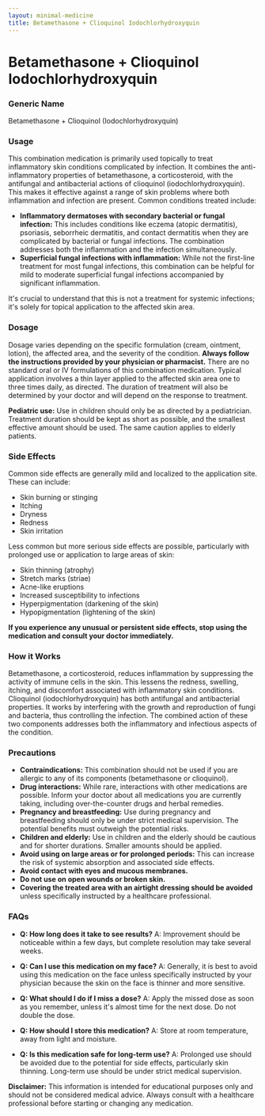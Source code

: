 ```yaml
---
layout: minimal-medicine
title: Betamethasone + Clioquinol Iodochlorhydroxyquin
---
```


# Betamethasone + Clioquinol Iodochlorhydroxyquin
### Generic Name
Betamethasone + Clioquinol (Iodochlorhydroxyquin)


### Usage

This combination medication is primarily used topically to treat inflammatory skin conditions complicated by infection.  It combines the anti-inflammatory properties of betamethasone, a corticosteroid, with the antifungal and antibacterial actions of clioquinol (iodochlorhydroxyquin).  This makes it effective against a range of skin problems where both inflammation and infection are present.  Common conditions treated include:

* **Inflammatory dermatoses with secondary bacterial or fungal infection:**  This includes conditions like eczema (atopic dermatitis), psoriasis, seborrheic dermatitis, and contact dermatitis when they are complicated by bacterial or fungal infections.  The combination addresses both the inflammation and the infection simultaneously.
* **Superficial fungal infections with inflammation:** While not the first-line treatment for most fungal infections, this combination can be helpful for mild to moderate superficial fungal infections accompanied by significant inflammation.


It's crucial to understand that this is not a treatment for systemic infections; it's solely for topical application to the affected skin area.


### Dosage

Dosage varies depending on the specific formulation (cream, ointment, lotion), the affected area, and the severity of the condition.  **Always follow the instructions provided by your physician or pharmacist.**  There are no standard oral or IV formulations of this combination medication.  Typical application involves a thin layer applied to the affected skin area one to three times daily, as directed.   The duration of treatment will also be determined by your doctor and will depend on the response to treatment.

**Pediatric use:** Use in children should only be as directed by a pediatrician.  Treatment duration should be kept as short as possible, and the smallest effective amount should be used.  The same caution applies to elderly patients.


### Side Effects

Common side effects are generally mild and localized to the application site.  These can include:

* Skin burning or stinging
* Itching
* Dryness
* Redness
* Skin irritation


Less common but more serious side effects are possible, particularly with prolonged use or application to large areas of skin:

* Skin thinning (atrophy)
* Stretch marks (striae)
* Acne-like eruptions
* Increased susceptibility to infections
* Hyperpigmentation (darkening of the skin)
* Hypopigmentation (lightening of the skin)


**If you experience any unusual or persistent side effects, stop using the medication and consult your doctor immediately.**


### How it Works

Betamethasone, a corticosteroid, reduces inflammation by suppressing the activity of immune cells in the skin.  This lessens the redness, swelling, itching, and discomfort associated with inflammatory skin conditions.  Clioquinol (iodochlorhydroxyquin) has both antifungal and antibacterial properties.  It works by interfering with the growth and reproduction of fungi and bacteria, thus controlling the infection.  The combined action of these two components addresses both the inflammatory and infectious aspects of the condition.


### Precautions

* **Contraindications:** This combination should not be used if you are allergic to any of its components (betamethasone or clioquinol).
* **Drug interactions:**  While rare, interactions with other medications are possible.  Inform your doctor about all medications you are currently taking, including over-the-counter drugs and herbal remedies.
* **Pregnancy and breastfeeding:** Use during pregnancy and breastfeeding should only be under strict medical supervision.  The potential benefits must outweigh the potential risks.
* **Children and elderly:**  Use in children and the elderly should be cautious and for shorter durations.  Smaller amounts should be applied.
* **Avoid using on large areas or for prolonged periods:** This can increase the risk of systemic absorption and associated side effects.
* **Avoid contact with eyes and mucous membranes.**
* **Do not use on open wounds or broken skin.**
* **Covering the treated area with an airtight dressing should be avoided** unless specifically instructed by a healthcare professional.


### FAQs

* **Q: How long does it take to see results?**  A:  Improvement should be noticeable within a few days, but complete resolution may take several weeks.

* **Q: Can I use this medication on my face?** A:  Generally, it is best to avoid using this medication on the face unless specifically instructed by your physician because the skin on the face is thinner and more sensitive.

* **Q: What should I do if I miss a dose?** A:  Apply the missed dose as soon as you remember, unless it's almost time for the next dose.  Do not double the dose.

* **Q: How should I store this medication?**  A: Store at room temperature, away from light and moisture.

* **Q: Is this medication safe for long-term use?** A:  Prolonged use should be avoided due to the potential for side effects, particularly skin thinning. Long-term use should be under strict medical supervision.

**Disclaimer:** This information is intended for educational purposes only and should not be considered medical advice. Always consult with a healthcare professional before starting or changing any medication.
